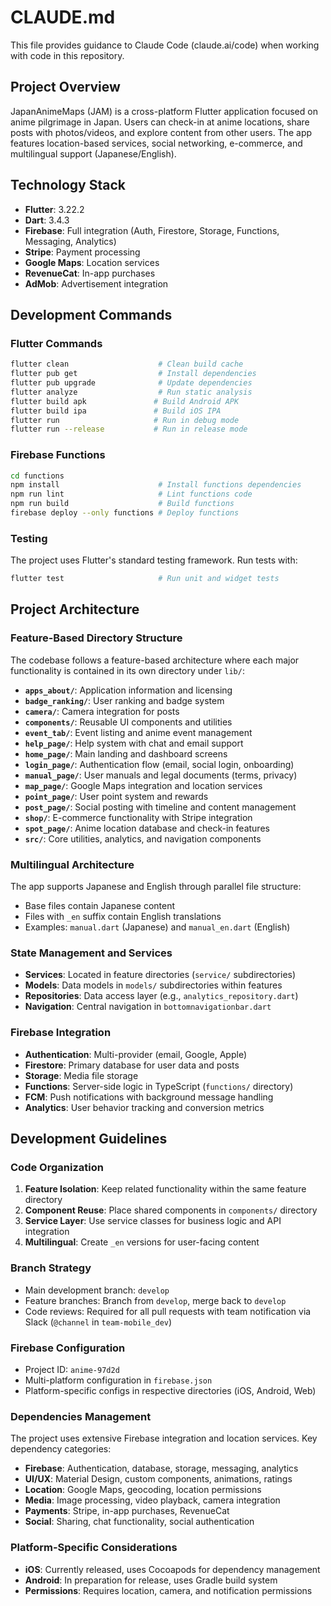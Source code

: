 # CLAUDE.md

This file provides guidance to Claude Code (claude.ai/code) when working with code in this repository.

## Project Overview

JapanAnimeMaps (JAM) is a cross-platform Flutter application focused on anime pilgrimage in Japan. Users can check-in at anime locations, share posts with photos/videos, and explore content from other users. The app features location-based services, social networking, e-commerce, and multilingual support (Japanese/English).

## Technology Stack

- **Flutter**: 3.22.2
- **Dart**: 3.4.3
- **Firebase**: Full integration (Auth, Firestore, Storage, Functions, Messaging, Analytics)
- **Stripe**: Payment processing
- **Google Maps**: Location services
- **RevenueCat**: In-app purchases
- **AdMob**: Advertisement integration

## Development Commands

### Flutter Commands
```bash
flutter clean                    # Clean build cache
flutter pub get                  # Install dependencies
flutter pub upgrade              # Update dependencies
flutter analyze                  # Run static analysis
flutter build apk               # Build Android APK
flutter build ipa               # Build iOS IPA
flutter run                     # Run in debug mode
flutter run --release           # Run in release mode
```

### Firebase Functions
```bash
cd functions
npm install                      # Install functions dependencies
npm run lint                     # Lint functions code
npm run build                    # Build functions
firebase deploy --only functions # Deploy functions
```

### Testing
The project uses Flutter's standard testing framework. Run tests with:
```bash
flutter test                     # Run unit and widget tests
```

## Project Architecture

### Feature-Based Directory Structure

The codebase follows a feature-based architecture where each major functionality is contained in its own directory under `lib/`:

- **`apps_about/`**: Application information and licensing
- **`badge_ranking/`**: User ranking and badge system
- **`camera/`**: Camera integration for posts
- **`components/`**: Reusable UI components and utilities
- **`event_tab/`**: Event listing and anime event management
- **`help_page/`**: Help system with chat and email support
- **`home_page/`**: Main landing and dashboard screens
- **`login_page/`**: Authentication flow (email, social login, onboarding)
- **`manual_page/`**: User manuals and legal documents (terms, privacy)
- **`map_page/`**: Google Maps integration and location services
- **`point_page/`**: User point system and rewards
- **`post_page/`**: Social posting with timeline and content management
- **`shop/`**: E-commerce functionality with Stripe integration
- **`spot_page/`**: Anime location database and check-in features
- **`src/`**: Core utilities, analytics, and navigation components

### Multilingual Architecture

The app supports Japanese and English through parallel file structure:
- Base files contain Japanese content
- Files with `_en` suffix contain English translations
- Examples: `manual.dart` (Japanese) and `manual_en.dart` (English)

### State Management and Services

- **Services**: Located in feature directories (`service/` subdirectories)
- **Models**: Data models in `models/` subdirectories within features
- **Repositories**: Data access layer (e.g., `analytics_repository.dart`)
- **Navigation**: Central navigation in `bottomnavigationbar.dart`

### Firebase Integration

- **Authentication**: Multi-provider (email, Google, Apple)
- **Firestore**: Primary database for user data and posts
- **Storage**: Media file storage
- **Functions**: Server-side logic in TypeScript (`functions/` directory)
- **FCM**: Push notifications with background message handling
- **Analytics**: User behavior tracking and conversion metrics

## Development Guidelines

### Code Organization
1. **Feature Isolation**: Keep related functionality within the same feature directory
2. **Component Reuse**: Place shared components in `components/` directory
3. **Service Layer**: Use service classes for business logic and API integration
4. **Multilingual**: Create `_en` versions for user-facing content

### Branch Strategy
- Main development branch: `develop`
- Feature branches: Branch from `develop`, merge back to `develop`
- Code reviews: Required for all pull requests with team notification via Slack (`@channel` in `team-mobile_dev`)

### Firebase Configuration
- Project ID: `anime-97d2d`
- Multi-platform configuration in `firebase.json`
- Platform-specific configs in respective directories (iOS, Android, Web)

### Dependencies Management
The project uses extensive Firebase integration and location services. Key dependency categories:
- **Firebase**: Authentication, database, storage, messaging, analytics
- **UI/UX**: Material Design, custom components, animations, ratings
- **Location**: Google Maps, geocoding, location permissions
- **Media**: Image processing, video playback, camera integration
- **Payments**: Stripe, in-app purchases, RevenueCat
- **Social**: Sharing, chat functionality, social authentication

### Platform-Specific Considerations
- **iOS**: Currently released, uses Cocoapods for dependency management
- **Android**: In preparation for release, uses Gradle build system
- **Permissions**: Requires location, camera, and notification permissions